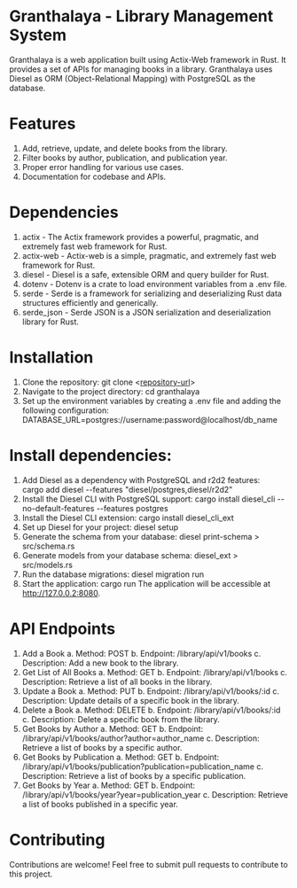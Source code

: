 # Granthalaya - Library Management System
Granthalaya is a web application built using Actix-Web framework in Rust. It provides a set of APIs for managing books in a library. Granthalaya uses Diesel as ORM (Object-Relational Mapping) with PostgreSQL as the database.
# Features
1. Add, retrieve, update, and delete books from the library.
2. Filter books by author, publication, and publication year.
3. Proper error handling for various use cases.
4. Documentation for codebase and APIs.
# Dependencies
1. actix - The Actix framework provides a powerful, pragmatic, and extremely fast web framework for Rust.
2. actix-web - Actix-web is a simple, pragmatic, and extremely fast web framework for Rust.
3. diesel - Diesel is a safe, extensible ORM and query builder for Rust.
4. dotenv - Dotenv is a crate to load environment variables from a .env file.
5. serde - Serde is a framework for serializing and deserializing Rust data structures efficiently and generically.
6. serde_json - Serde JSON is a JSON serialization and deserialization library for Rust.
# Installation
1. Clone the repository: git clone <[repository-url](https://github.com/ravindar-10/Rust-Projects/tree/master/Rusty-Journal)>
2. Navigate to the project directory: cd granthalaya
3. Set up the environment variables by creating a .env file and adding the following configuration:
DATABASE_URL=postgres://username:password@localhost/db_name
# Install dependencies:
1. Add Diesel as a dependency with PostgreSQL and r2d2 features:  
cargo add diesel --features "diesel/postgres,diesel/r2d2"
2. Install the Diesel CLI with PostgreSQL support:
cargo install diesel_cli --no-default-features --features postgres
3. Install the Diesel CLI extension:
cargo install diesel_cli_ext
4. Set up Diesel for your project:
diesel setup
5. Generate the schema from your database:
diesel print-schema > src/schema.rs
6. Generate models from your database schema:
diesel_ext > src/models.rs
7. Run the database migrations: diesel migration run
8. Start the application: cargo run
The application will be accessible at http://127.0.0.2:8080.
# API Endpoints
1. Add a Book
a. Method: POST
b. Endpoint: /library/api/v1/books
c. Description: Add a new book to the library.
2. Get List of All Books
a. Method: GET
b. Endpoint: /library/api/v1/books
c. Description: Retrieve a list of all books in the library.
3. Update a Book
a. Method: PUT
b. Endpoint: /library/api/v1/books/:id
c. Description: Update details of a specific book in the library.
4. Delete a Book
a. Method: DELETE
b. Endpoint: /library/api/v1/books/:id
c. Description: Delete a specific book from the library.
5. Get Books by Author
a. Method: GET
b. Endpoint: /library/api/v1/books/author?author=author_name
c. Description: Retrieve a list of books by a specific author.
6. Get Books by Publication
a. Method: GET
b. Endpoint: /library/api/v1/books/publication?publication=publication_name
c. Description: Retrieve a list of books by a specific publication.
7. Get Books by Year
a. Method: GET
b. Endpoint: /library/api/v1/books/year?year=publication_year
c. Description: Retrieve a list of books published in a specific year.
# Contributing
Contributions are welcome! Feel free to submit pull requests to contribute to this project.
